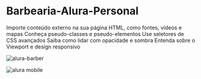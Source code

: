 # Barbearia-Alura-Personal
Importe conteúdo externo na sua página HTML, como fontes, vídeos e mapas Conheça pseudo-classes e pseudo-elementos Use seletores de CSS avançados Saiba como lidar com opacidade e sombra Entenda sobre o Viewport e design responsivo

![alura-barber](https://user-images.githubusercontent.com/87333479/195151726-bd5ff9eb-1f71-4e7a-a980-8a35722f1cf5.JPG)

![alura mobile](https://user-images.githubusercontent.com/87333479/195152554-dc405550-6df7-4733-b742-752ecd2a2eb7.JPG)

